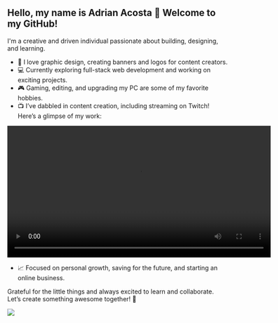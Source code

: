 ## Hello, my name is Adrian Acosta 👋 Welcome to my GitHub!
I'm a creative and driven individual passionate about building, designing, and learning.  

- 🎨 I love graphic design, creating banners and logos for content creators.  
- 💻 Currently exploring full-stack web development and working on exciting projects.  
- 🎮 Gaming, editing, and upgrading my PC are some of my favorite hobbies.  
- 📺 I’ve dabbled in content creation, including streaming on Twitch! Here’s a glimpse of my work:  

<div align="center">  
  <video src="sins_starting.mp4" controls width="600"></video>  
</div>  

- 📈 Focused on personal growth, saving for the future, and starting an online business.  

Grateful for the little things and always excited to learn and collaborate. Let’s create something awesome together! 🚀  

<img src= "https://github-readme-stats.vercel.app/api?username=acacost8&&show_icons=true&title_color=ffffff&icon_color=bb2acf&text_color=daf7dc&bg_color=151515">
